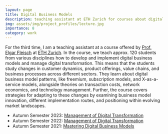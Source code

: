 ```yaml
---
layout: page
title: Digital Business Models
description: teaching assistant at ETH Zurich for courses about digital business model innovation
img: assets/img/project_profiles/lecture.jpg
importance: 8
category: work
---
```


For the third time, I am a teaching assistant at a course offered by [Prof. Elgar Fleisch](https://im.ethz.ch/people/efleisch.html) at [ETH Zurich](https://ethz.ch/en.html). In the course, we teach approx. 120 students from various disciplines how to develop and implement digital business models and manage digital transformation. This means that the students study changes in customer dynamics, product offerings, value chains, and business processes across different sectors. They learn about digital business model patterns, like freemium, subscription models, and X-as-a-service models, alongside theories on transaction costs, network economics, and technology management. Further, the course covers strategies for adapting to these changes by examining business model innovation, different implementation routes, and positioning within evolving market landscapes.


- Autumn Semester 2023: [Management of Digital Transformation](https://www.vorlesungen.ethz.ch/Vorlesungsverzeichnis/lerneinheit.view?lerneinheitId=172921&semkez=2023W&ansicht=LEHRVERANSTALTUNGEN&lang=en)
- Autumn Semester 2022: [Management of Digital Transformation](https://www.vorlesungen.ethz.ch/Vorlesungsverzeichnis/lerneinheit.view?lerneinheitId=162973&semkez=2022W&ansicht=LEHRVERANSTALTUNGEN&lang=en)
- Autumn Semester 2021: [Mastering Digital Business Models](https://www.vorlesungen.ethz.ch/Vorlesungsverzeichnis/lerneinheit.view?lerneinheitId=147285&semkez=2021W&ansicht=LEHRVERANSTALTUNGEN&lang=en)